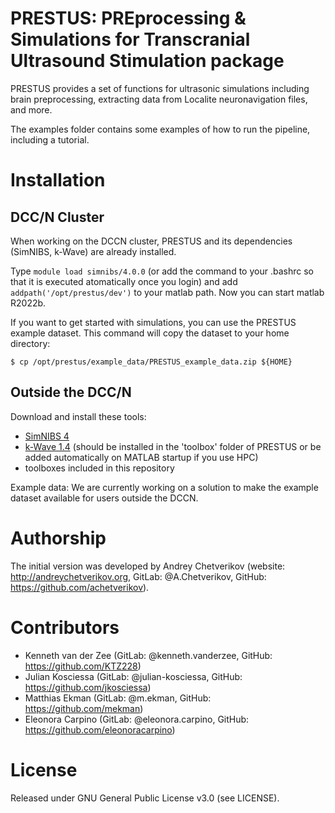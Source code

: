# PRESTUS: PREprocessing & Simulations for Transcranial Ultrasound Stimulation package

PRESTUS provides a set of functions for ultrasonic simulations including brain preprocessing, extracting data from Localite neuronavigation files, and more. 

The examples folder contains some examples of how to run the pipeline, including a tutorial.

# Installation

## DCC/N Cluster

When working on the DCCN cluster, PRESTUS and its dependencies (SimNIBS, k-Wave) are already installed. 

Type ``module load simnibs/4.0.0`` (or add the command to your .bashrc so that it is executed atomatically once you login) and add ``addpath('/opt/prestus/dev')`` to your matlab path. Now you can start matlab R2022b.

If you want to get started with simulations, you can use the PRESTUS example dataset. This command will copy the dataset to your home directory:

```
$ cp /opt/prestus/example_data/PRESTUS_example_data.zip ${HOME}
```

## Outside the DCC/N

Download and install these tools:

- [SimNIBS 4](https://simnibs.github.io/simnibs/build/html/index.html#simnibs-4)
- [k-Wave 1.4](http://www.k-wave.org/download.php) (should be installed in the 'toolbox' folder of PRESTUS or be added automatically on MATLAB startup if you use HPC)
- toolboxes included in this repository

Example data: We are currently working on a solution to make the example dataset available for users outside the DCCN.

# Authorship

The initial version was developed by Andrey Chetverikov (website: http://andreychetverikov.org, GitLab: @A.Chetverikov, GitHub: https://github.com/achetverikov).

# Contributors

- Kenneth van der Zee (GitLab: @kenneth.vanderzee, GitHub: https://github.com/KTZ228)
- Julian Kosciessa (GitLab: @julian-kosciessa, GitHub: https://github.com/jkosciessa)
- Matthias Ekman (GitLab: @m.ekman, GitHub: https://github.com/mekman)
- Eleonora Carpino (GitLab: @eleonora.carpino, GitHub: https://github.com/eleonoracarpino)

# License

Released under GNU General Public License v3.0 (see LICENSE).
